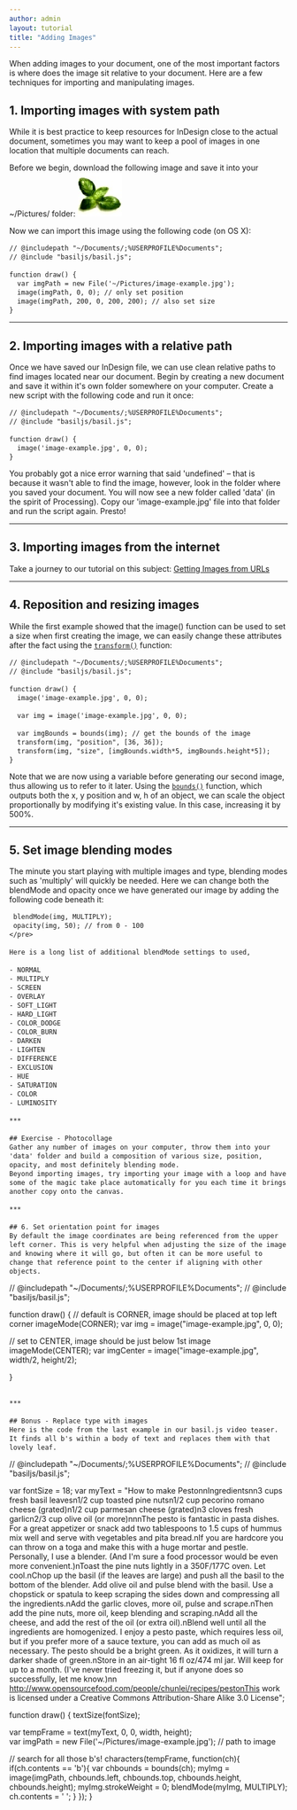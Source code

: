 ```yaml
---
author: admin
layout: tutorial
title: "Adding Images"
---
```


When adding images to your document, one of the most important factors is where does the image sit relative to your document. Here are a few techniques for importing and manipulating images.

## 1. Importing images with system path
While it is best practice to keep resources for InDesign close to the actual document, sometimes you may want to keep a pool of images in one location that multiple documents can reach. 

Before we begin, download the following image and save it into your ~/Pictures/ folder: 
![image-example.jpg](images/image-example.jpg)

Now we can import this image using the following code (on OS X):

```
// @includepath "~/Documents/;%USERPROFILE%Documents";
// @include "basiljs/basil.js";

function draw() {
  var imgPath = new File('~/Pictures/image-example.jpg');
  image(imgPath, 0, 0); // only set position
  image(imgPath, 200, 0, 200, 200); // also set size
}
```

***

## 2. Importing images with a relative path
Once we have saved our InDesign file, we can use clean relative paths to find images located near our document. Begin by creating a new document and save it within it's own folder somewhere on your computer. Create a new script with the following code and run it once:

```
// @includepath "~/Documents/;%USERPROFILE%Documents";
// @include "basiljs/basil.js";

function draw() {
  image('image-example.jpg', 0, 0);
}
```

You probably got a nice error warning that said 'undefined' – that is because it wasn't able to find the image, however, look in the folder where you saved your document. You will now see a new folder called 'data' (in the spirit of Processing). Copy our 'image-example.jpg' file into that folder and run the script again. Presto! 

***

## 3. Importing images from the internet
Take a journey to our tutorial on this subject: [Getting Images from URLs](http://basiljs.ch/tutorials/getting-images-from-urls/)

***

## 4. Reposition and resizing images
While the first example showed that the image() function can be used to set a size when first creating the image, we can easily change these attributes after the fact using the [`transform()`](http://basiljs.ch/dev/reference/#transform) function:

```
// @includepath "~/Documents/;%USERPROFILE%Documents";
// @include "basiljs/basil.js";

function draw() {
  image('image-example.jpg', 0, 0);

  var img = image('image-example.jpg', 0, 0);

  var imgBounds = bounds(img); // get the bounds of the image
  transform(img, "position", [36, 36]);
  transform(img, "size", [imgBounds.width*5, imgBounds.height*5]);
}
```

Note that we are now using a variable before generating our second image, thus allowing us to refer to it later. Using the [`bounds()`](http://basiljs.ch/dev/reference/#bounds) function, which outputs both the x, y position and w, h of an object, we can scale the object proportionally by modifying it's existing value. In this case, increasing it by 500%.

***

## 5. Set image blending modes
The minute you start playing with multiple images and type, blending modes such as 'multiply' will quickly be needed. Here we can change both the blendMode and opacity once we have generated our image by adding the following code beneath it:

```
 blendMode(img, MULTIPLY);
 opacity(img, 50); // from 0 - 100
</pre>

Here is a long list of additional blendMode settings to used,

- NORMAL
- MULTIPLY
- SCREEN
- OVERLAY
- SOFT_LIGHT
- HARD_LIGHT
- COLOR_DODGE
- COLOR_BURN
- DARKEN
- LIGHTEN
- DIFFERENCE
- EXCLUSION
- HUE
- SATURATION
- COLOR
- LUMINOSITY

***

## Exercise - Photocollage
Gather any number of images on your computer, throw them into your 'data' folder and build a composition of various size, position, opacity, and most definitely blending mode. 
Beyond importing images, try importing your image with a loop and have some of the magic take place automatically for you each time it brings another copy onto the canvas.

***

## 6. Set orientation point for images
By default the image coordinates are being referenced from the upper left corner. This is very helpful when adjusting the size of the image and knowing where it will go, but often it can be more useful to change that reference point to the center if aligning with other objects.

```
// @includepath "~/Documents/;%USERPROFILE%Documents";
// @include "basiljs/basil.js";

function draw() {
  // default is CORNER, image should be placed at top left corner
  imageMode(CORNER);
  var img = image("image-example.jpg", 0, 0);

  // set to CENTER, image should be just below 1st image
  imageMode(CENTER);
  var imgCenter = image("image-example.jpg", width/2, height/2);
  
}
```

***

## Bonus - Replace type with images
Here is the code from the last example in our basil.js video teaser. It finds all b's within a body of text and replaces them with that lovely leaf. 

```
// @includepath "~/Documents/;%USERPROFILE%Documents";
// @include "basiljs/basil.js";

var fontSize = 18;
var myText = "How to make PestonnIngredientsnn3 cups fresh basil leavesn1/2 cup toasted pine nutsn1/2 cup pecorino romano cheese (grated)n1/2 cup parmesan cheese (grated)n3 cloves fresh garlicn2/3 cup olive oil (or more)nnnThe pesto is fantastic in pasta dishes. For a great appetizer or snack add two tablespoons to 1.5 cups of hummus mix well and serve with vegetables and pita bread.nIf you are hardcore you can throw on a toga and make this with a huge mortar and pestle. Personally, I use a blender. (And I'm sure a food processor would be even more convenient.)nToast the pine nuts lightly in a 350F/177C oven. Let cool.nChop up the basil (if the leaves are large) and push all the basil to the bottom of the blender. Add olive oil and pulse blend with the basil. Use a chopstick or spatula to keep scraping the sides down and compressing all the ingredients.nAdd the garlic cloves, more oil, pulse and scrape.nThen add the pine nuts, more oil, keep blending and scraping.nAdd all the cheese, and add the rest of the oil (or extra oil).nBlend well until all the ingredients are homogenized. I enjoy a pesto paste, which requires less oil, but if you prefer more of a sauce texture, you can add as much oil as necessary. The pesto should be a bright green. As it oxidizes, it will turn a darker shade of green.nStore in an air-tight 16 fl oz/474 ml jar. Will keep for up to a month. (I've never tried freezing it, but if anyone does so successfully, let me know.)nn http://www.opensourcefood.com/people/chunlei/recipes/pestonThis work is licensed under a Creative Commons Attribution-Share Alike 3.0 License";

function draw() {
  textSize(fontSize);

  var tempFrame = text(myText, 0, 0, width, height);     
  var imgPath = new File('~/Pictures/image-example.jpg'); // path to image
  
  // search for all those b's!
  characters(tempFrame, function(ch){
    if(ch.contents == 'b'){
      var chbounds = bounds(ch);
        myImg = image(imgPath, chbounds.left, chbounds.top, chbounds.height, chbounds.height);
        myImg.strokeWeight = 0;
        blendMode(myImg, MULTIPLY);
        ch.contents = '   ';
      }
    });
}
```

